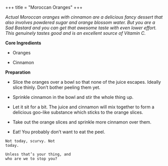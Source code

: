 +++
title = "Moroccan Oranges"
+++

_Actual Moroccan oranges with cinnamon are a delicious fancy dessert that also
involves powdered sugar and orange blossom water. But you are a Sad Bastard and
you can get that awesome taste with even lower effort. This genuinely tastes good and
is an excellent source of Vitamin C._

**Core Ingredients**

- Oranges

- Cinnamon

**Preparation**

- Slice the oranges over a bowl so that none of the juice escapes. Ideally slice thinly. Don’t bother peeling them yet.

- Sprinkle cinnamon in the bowl and stir the whole thing up.

- Let it sit for a bit. The juice and cinnamon will mix together to form a delicious goo-like substance which sticks to the orange slices.

- Take out the orange slices and sprinkle more cinnamon over them.

- Eat! You probably don’t want to eat the peel.

```
Not today, scurvy. Not
today.
```

```
Unless that’s your thing, and
who are we to stop you?
```
